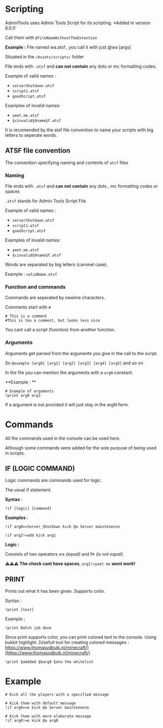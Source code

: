 # Scripting
AdminTools uses Admin Tools Script for its scripting.
*Added in version 6.0.0`

Call them with `@fileNameWithoutTheExtention`

**Example :** 
File named wa.atsf , you call it with just @wa [args]

Situated in the `/Assets/scripts/` folder

File ends with `.atsf` and **can not contain** any dots or mc formatting codes.

Example of valid names :
 - `serverShutdown.atsf`
 - `script1.atsf`
 - `goodScript.atsf`

Examples of invalid names:

 - `yeet.me.atsf`
 - `§cinvalid§9name§f.atsf`


It is recomended by the atsf file convention to name your scripts with big letters to seperate words.

## ATSF file convention

The convention specifying naming and contents of `atsf` files

### Naming
File ends with `.atsf` and **can not contain** any dots , mc formatting codes or spaces

`.atsf` stands for Admin Tools Script File.

Example of valid names :
 - `serverShutdown.atsf`
 - `script1.atsf`
 - `goodScript.atsf`

Examples of invalid names:

 - `yeet.me.atsf`
 - `§cinvalid§9name§f.atsf`

Words are separated by big letters (cammel case).

Example : `validName.atsf`
### Function and commands
Commands are seperated by newline characters.

Comments start with `#`
```atsf
# This is a comment
#This is too a comment, but looks less nice
```

You cant call a script (function) from another function.

### Arguments
Arguments get parsed from the arguments you give in the call to the script.

So `@example [arg0] [arg1] [arg2] [arg3] [arg4] [arg5]` and so on 

In the file you can mention the arguments with a `argN`  constant.

**Example : **
```atsf
# Example of arguments
!print arg0 arg3
```

If a argument is not provided it will just stay in the argN form.

# Commands
All the commands used in the console can be used here.

Although some commands were added for the sole purpuse of being used in scripts.

## IF (LOGIC COMMAND)
Logic commands are commands used for logic.

The usual if statement.

**Syntax** :
```
!if [logic] [command]
```

**Examples :**
```atsf
!if arg0==Server_Shutdown kick @a Server maintenence

!if arg2!=add kick arg1
```

**Logic :**

Consists of two operators **==** *(equal)* and **!=** *(is not equal)*.

**⚠⚠⚠ The check cant have spaces**, `arg1!=yeet me` **wont work!**

## PRINT
Prints out what it has been given. Supports color.

Syntax : 
```atsf
!print [text]
```

Example ; 
```atsf
!print Batch job done
```
Since print supports color, you can print colored text to the console. Using bukkit highlight.
[Usefull tool for creating colored messages :  https://www.thomasvdbulk.nl/minecraft/](https://www.thomasvdbulk.nl/minecraft/)
```atsf
!print §aAdded §barg0 §ato the whitelist
```

# Example
```atsf
# Kick all the players with a specified message

# Kick them with default message 
!if arg0==e kick @a Server maintenence

# Kick them with more elaborate message
!if arg0!=e kick @a arg0
```